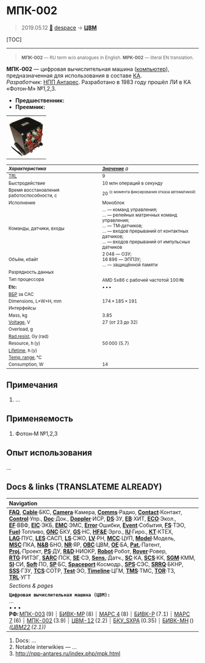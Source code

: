 # МПК-002
> 2019.05.12 [🚀](../index/index.md) [despace](index.md) → **[ЦВМ](obc.md)**

[TOC]

---

> <small>**МПК-002** — RU term w/o analogues in English. **MPK-002** — literal EN translation.</small>

**МПК‑002** — цифровая вычислительная машина ([компьютер](obc.md)), предназначенная для использования в составе [КА](sc.md).  
*Разработчик:* [НПП Антарес](zz_npp_antares.md). Разработано в 1983 году прошёл ЛИ в КА «Фотон‑М» №1,2,3.
   - **Предшественник:** 
   - **Преемник:** 

| |
|:--|
|[![](f/cpu/m/mpk-002_pic1_thumb.jpg)](f/cpu/m/mpk-002_pic1.png)|

<small>

|*Характеристика*|*[Значение](si.md) <small>()</small>*|
|:--|:--|
|[TRL](trl.md)|9|
|Быстродействие|10 млн операций в секунду|
|Время восстановления работоспособности, с|20 <sup>(с момента фиксирования отказа автоматикой)</sup>|
|Исполнение|Моноблок|
|Команды, датчики, входы|… — команд управления;<br> … — релейных матричных команд управления;<br> … — ТМ‑датчиков;<br> … — входов прерываний от контактных датчиков;<br> … — входов прерываний от импульсных датчиков|
|Объём, кбайт|2 048 — ОЗУ;<br> 16 896 — ЭППЗУ;<br> … — защищённой памяти|
|Разрядность данных| |
|Тип процессора|AMD 5x86 с рабочей частотой 100 ㎒|
|**Etc:**|• • •|
|[ВБР](srrq.md) за САС| |
|Dimensions, L×W×H, mm|174 × 185 × 191|
|Интерфейсы| |
|Mass, kg|3.85|
|[Voltage](voltage.md), V|27 (от 23 до 32)|
|Overload, g| |
|[Rad.resist](ion_rad.md), Gy (rad)| |
|Resource, h (y)|50 000 (5.7)|
|[Lifetime](lifetime.md), h (y)| |
|[Temp. range](tcs.md), ℃| |
|Consumption, W|14|

</small>



<p style="page-break-after:always"> </p>

## Примечания
   1. …



## Применяемость
   1. Фотон‑М №1,2,3



## Опыт использования
…



<p style="page-break-after:always"> </p>

## Docs & links (TRANSLATEME ALREADY)
|Navigation|
|:--|
|**[FAQ](faq.md)**, **[Cable](cable.md)**·БКС, **[Camera](cam.md)**·Камера, **[Comms](comms.md)**·Радио, **[Contact](contact.md)**·Контакт, **[Control](control.md)**·Упр., **[Doc](doc.md)**·Док., **[Doppler](doppler.md)**·ИСР, **[DS](ds.md)**·ЗУ, **[EB](eb.md)**·ХИТ, **[ECO](ecology.md)**·Экол., **[EF](ef.md)**·ВВФ, **[ElC](elc.md)**·ЭКБ, **[EMC](emc.md)**·ЭМС, **[Error](error.md)**·Ошибки, **[Event](event.md)**·События, **[FS](fs.md)**·ТЭО, **[Fuel](fuel.md)**·Топливо, **[GNC](gnc.md)**·БКУ, **[GS](scs.md)**·НС, **[HF&E](hfe.md)**·Эрго., **[IU](iu.md)**·Гиро., **[KT](kt.md)**·КТЕХ, **[LAG](lag.md)**·ПУC, **[LES](les.md)**·САСП, **[LS](ls.md)**·СЖО, **[LV](lv.md)**·РН, **[MCC](mcc.md)**·ЦУП, **[Model](model.md)**·Модель, **[MSC](sc.md)**·ПКА, **[N&B](nnb.md)**·БНО, **[NR](nr.md)**·ЯР, **[OBC](obc.md)**·ЦВМ, **[OE](oe.md)**·БА, **[Pat.](патент.md)**·Патент, **[Proj.](project.md)**·Проект, **[PS](ps.md)**·ДУ, **[R&D](rnd.md)**·НИОКР, **[Robot](robotics.md)**·Робот, **[Rover](rover.md)**·Ровер, **[RTG](rtg.md)**·РИТЭГ, **[SARC](sarc.md)**·ПСК, **[SE](se.md)**·СЭ, **[Sens.](sensor.md)**·Датч., **[SC](sc.md)**·КА, **[SCS](scs.md)**·КК, **[SGM](sgm.md)**·КММ, **[SI](si.md)**·СИ, **[Soft](soft.md)**·ПО, **[SP](sp.md)**·БС, **[Spaceport](spaceport.md)**·Космодр., **[SPS](sps.md)**·СЭС, **[SRRQ](srrq.md)**·БКНР, **[SSS](sss.md)**·ГЗУ, **[TCS](tcs.md)**·СОТР, **[Test](test.md)**·ЭО, **[Timeline](timeline.md)**·ЦГМ, **[TMS](tms.md)**·ТМС, **[TOR](tor.md)**·ТЗ, **[TRL](trl.md)**·УГТ|
|*Sections & pages*|
|**`Цифровая вычислительная машина (ЦВМ):`**<br> … <br>• • •<br> **РФ:** [МПК-003](mpk_003.md) (9) ┊ [БИВК-МР](bivk_mr.md) (8) ┊ [МАРС 4](mars_4.md) (8) ┊ [БИВК-Р](bivk_r.md) (7.1) ┊ [МАРС 7](mars_7.md) (6) ┊ [МПК-002](mpk2.md) (3.9) ┊ [ЦВМ-12](cvm_12.md) (2.2) ┊ [БКУ_SXPA](bku_sxpa.md) (0.35) ┊ [БИВК-МН](бивк‑мн.md) () *([ЦВМ22](cvm22.md) (2.1))*|

   1. Docs: …
   1. Notable interwikies — …
   1. <http://npp-antares.ru/index.php/mpk.html>


